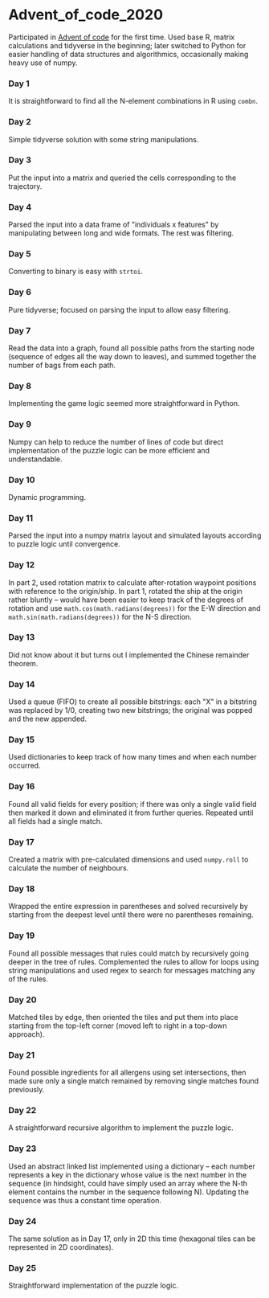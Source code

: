# Advent_of_code_2020

Participated in [Advent of code](https://adventofcode.com/) for the first time. Used base R, matrix calculations and tidyverse in the beginning; later switched to Python for easier handling of data structures and algorithmics, occasionally making heavy use of numpy.

### Day 1

It is straightforward to find all the N-element combinations in R using `combn`.

### Day 2

Simple tidyverse solution with some string manipulations.

### Day 3

Put the input into a matrix and queried the cells corresponding to the trajectory.

### Day 4

Parsed the input into a data frame of "individuals x features" by manipulating between long and wide formats. The rest was filtering.

### Day 5

Converting to binary is easy with `strtoi`.

### Day 6

Pure tidyverse; focused on parsing the input to allow easy filtering.

### Day 7

Read the data into a graph, found all possible paths from the starting node (sequence of edges all the way down to leaves), and summed together the number of bags from each path.

### Day 8

Implementing the game logic seemed more straightforward in Python.

### Day 9

Numpy can help to reduce the number of lines of code but direct implementation of the puzzle logic can be more efficient and understandable.

### Day 10

Dynamic programming.

### Day 11

Parsed the input into a numpy matrix layout and simulated layouts according to puzzle logic until convergence.

### Day 12

In part 2, used rotation matrix to calculate after-rotation waypoint positions with reference to the origin/ship. In part 1, rotated the ship at the origin rather bluntly – would have been easier to keep track of the degrees of rotation and use `math.cos(math.radians(degrees))` for the E-W direction and `math.sin(math.radians(degrees))` for the N-S direction.

### Day 13

Did not know about it but turns out I implemented the Chinese remainder theorem.

### Day 14

Used a queue (FIFO) to create all possible bitstrings: each "X" in a bitstring was replaced by 1/0, creating two new bitstrings; the original was popped and the new appended.

### Day 15

Used dictionaries to keep track of how many times and when each number occurred.

### Day 16

Found all valid fields for every position; if there was only a single valid field then marked it down and eliminated it from further queries. Repeated until all fields had a single match.

### Day 17

Created a matrix with pre-calculated dimensions and used `numpy.roll` to calculate the number of neighbours.

### Day 18

Wrapped the entire expression in parentheses and solved recursively by starting from the deepest level until there were no parentheses remaining.

### Day 19

Found all possible messages that rules could match by recursively going deeper in the tree of rules. Complemented the rules to allow for loops using string manipulations and used regex to search for messages matching any of the rules.

### Day 20

Matched tiles by edge, then oriented the tiles and put them into place starting from the top-left corner (moved left to right in a top-down approach).

### Day 21

Found possible ingredients for all allergens using set intersections, then made sure only a single match remained by removing single matches found previously.

### Day 22

A straightforward recursive algorithm to implement the puzzle logic.

### Day 23

Used an abstract linked list implemented using a dictionary – each number represents a key in the dictionary whose value is the next number in the sequence (in hindsight, could have simply used an array where the N-th element contains the number in the sequence following N). Updating the sequence was thus a constant time operation.

### Day 24

The same solution as in Day 17, only in 2D this time (hexagonal tiles can be represented in 2D coordinates).

### Day 25

Straightforward implementation of the puzzle logic.
